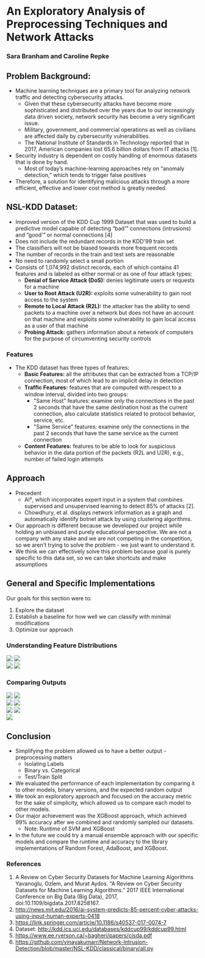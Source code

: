 # An Exploratory Analysis of Preprocessing Techniques and Network Attacks
### Sara Branham and Caroline Repke

## Problem Background:
* Machine learning techniques are a primary tool for analyzing network traffic and detecting cybersecurity attacks.
    *  Given that these cybersecurity attacks have become more sophisticated and distributed over the years due to our increasingly data driven society, network security has become a very significant issue.
    * Military, government, and commercial operations as well as civilians are affected daily by cybersecurity vulnerabilities. 
    * The National Institute of Standards in Technology reported that in 2017, American companies lost 65.6 billion dollars from IT attacks [1].
* Security industry is dependent on costly handling of enormous datasets that is done by hand.
    * Most of today’s machine-learning approaches rely on “anomaly detection,” which tends to trigger false positives
* Therefore, a solution for identifying malicious attacks through a more efficient, effective and lower cost method is greatly needed.

## NSL-KDD Dataset:
* Improved version of the KDD Cup 1999 Dataset that was used to build a predictive model capable of detecting “bad'” connections (intrusions) and “good'” or normal connections [4]
* Does not include the redundant records in the KDD'99 train set
* The classifiers will not be biased towards more frequent records
* The number of records in the train and test sets are reasonable
* No need to randomly select a small portion
* Consists of 1,074,992 distinct records, each of which contains 41 features and is labeled as either normal or as one of four attack types:
	* **Denial of Service Attack (DoS):** denies legitimate users or requests for a machine
	* **User to Root Attack (U2R):** exploits some vulnerability to gain root access to the system
	* **Remote to Local Attack (R2L):** the attacker has the ability to send packets to a machine over a network but does not have an account on that machine and exploits some vulnerability to gain local access as a user of that machine
    * **Probing Attack:** gathers information about a network of computers for the purpose of circumventing security controls

### Features
* The KDD dataset has three types of features:
	* **Basic Features:** all the attributes that can be extracted from a TCP/IP connection, most of which lead to an implicit delay in detection
	* **Trafﬁc Features:** features that are computed with respect to a window interval, divided into two groups:
  		* "Same Host” features: examine only the connections in the past 2 seconds that have the same destination host as the current connection, also calculate statistics related to protocol behavior, service, etc.
  		* "Same Service” features: examine only the connections in the past 2 seconds that have the same service as the current connection
	* **Content Features:** features to be able to look for suspicious behavior in the data portion of the packets (R2L and U2R), e.g., number of failed login attempts

## Approach
* Precedent
	* AI², which incorporates expert input in a system that combines supervised and unsupervised learning to detect 85% of attacks [2].
	* Chowdhury, et al. displays network information as a graph and automatically identify botnet attack by using clustering algorithms.
* Our approach is different because we developed our project while holding an unbiased and purely educational perspective. We are not a company with any stake and we are not competing in the competition, so we aren't trying to solve the problem - we just want to understand it.
* We think we can effectively solve this problem because goal is purely specific to this data set, so we can take shortcuts and make assumptions

## General and Specific Implementations
Our goals for this section were to:
1. Explore the dataset
2. Establish a baseline for how well we can classify with minimal modifications
3. Optimize our approach

### Understanding Feature Distributions
<img src="FeatureDistrib1.png"> <img src="FeatureDistrib2.png">
<br/>
<img src="FeatureDistribBinary.png"> <img src="FeatureDistribDoS.png">

### Comparing Outputs
<img src="Accuracy5.png"> <img src="AccuracyBinary.png">
<br/>
<img src="AccuracyDoS.png"> <img src="AccuracyBinaryDoS.png">
<br/>
<img src="AccuracySpecific.png"> <img src="AccuracySpecificBinary.png">
<br/>
<img src="AccuracyXGB.png">

## Conclusion
* Simplifying the problem allowed us to have a better output - preprocessing matters
	* Isolating Labels
	* Binary vs. Categorical
	* Test/Train Split
* We evaluated the performance of each implementation by comparing it to other models, binary versions, and the expected random output
* We took an exploratory approach and focused on the accuracy metric for the sake of simplicity, which allowed us to compare each model to other models.
* Our major achievement was the XGBoost approach, which achieved 99% accuracy after we combined and randomly sampled our datasets.
	* Note: Runtime of SVM and XGBoost
* In the future we could try a manual ensemble approach with our specific models and compare the runtime and accuracy to the library implementations of Random Forest, AdaBoost, and XGBoost.


### References
1. A Review on Cyber Security Datasets for Machine Learning Algorithms
Yavanoglu, Ozlem, and Murat Aydos. “A Review on Cyber Security Datasets for Machine Learning Algorithms.” 2017 IEEE International Conference on Big Data (Big Data), 2017, doi:10.1109/bigdata.2017.8258167.
2. http://news.mit.edu/2016/ai-system-predicts-85-percent-cyber-attacks-using-input-human-experts-0418
3. https://link.springer.com/article/10.1186/s40537-017-0074-7
4. Dataset: http://kdd.ics.uci.edu/databases/kddcup99/kddcup99.html
5. https://www.ee.ryerson.ca/~bagheri/papers/cisda.pdf
6. https://github.com/vinayakumarr/Network-Intrusion-Detection/blob/master/NSL-KDD/classical/binary/all.py
